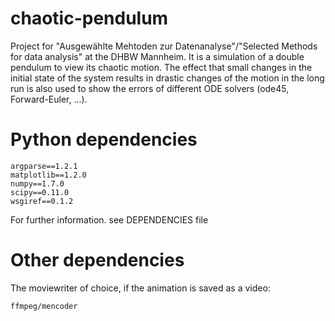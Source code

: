 chaotic-pendulum
================

Project for "Ausgewählte Mehtoden zur Datenanalyse"/"Selected Methods for data analysis" at the DHBW Mannheim. 
It is a simulation of a double pendulum to view its chaotic motion. The effect that small changes in the 
initial state of the system results in drastic changes of the motion in the long run is also used to show
the errors of different ODE solvers (ode45, Forward-Euler, ...).

Python dependencies
===================

	argparse==1.2.1
	matplotlib==1.2.0
	numpy==1.7.0
	scipy==0.11.0
	wsgiref==0.1.2

For further information. see DEPENDENCIES file

Other dependencies
==================

The moviewriter of choice, if the animation is saved as a video:

	ffmpeg/mencoder
